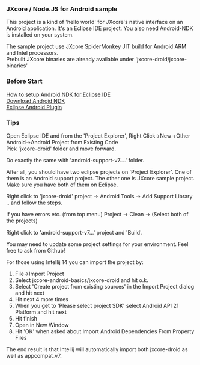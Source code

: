 ### JXcore / Node.JS for Android sample

This project is a kind of 'hello world' for JXcore's native interface on an Android application. 
It's an Eclipse IDE project. You also need Android-NDK is installed on your system.

The sample project use JXcore SpiderMonkey JIT build for Android ARM and Intel processors.  
Prebuilt JXcore binaries are already available under 'jxcore-droid/jxcore-binaries'

### Before Start
[How to setup Android NDK for Eclipse IDE](http://tools.android.com/recent/usingthendkplugin)  
[Download Android NDK](https://developer.android.com/tools/sdk/ndk/index.html)  
[Eclipse Android Plugin](http://developer.android.com/tools/sdk/eclipse-adt.html)

### Tips
Open Eclipse IDE and from the 'Project Explorer', Right Click->New->Other  
Android->Android Project from Existing Code  
Pick 'jxcore-droid' folder and move forward.

Do exactly the same with 'android-support-v7....' folder.

After all, you should have two eclipse projects on 'Project Explorer'. 
One of them is an Android support project. The other one is JXcore sample
project. Make sure you have both of them on Eclipse. 

Right click to 'jxcore-droid' project -> Android Tools -> Add Support Library .. and follow the steps.

If you have errors etc. (from top menu) Project -> Clean -> (Select both of the projects)

Right click to 'android-support-v7...' project and 'Build'. 

You may need to update some project settings for your environment. Feel free to ask from Github!

For those using Intellij 14 you can import the project by:

1. File->Import Project
2. Select jxcore-android-basics/jxcore-droid and hit o.k.
3. Select 'Create project from existing sources' in the Import Project dialog and hit next
4. Hit next 4 more times
5. When you get to 'Please select project SDK' select Android API 21 Platform and hit next
6. Hit finish
7. Open in New Window
8. Hit 'OK' when asked about Import Android Dependencies From Property Files

The end result is that Intellij will automatically import both jxcore-droid as well as appcompat_v7.
